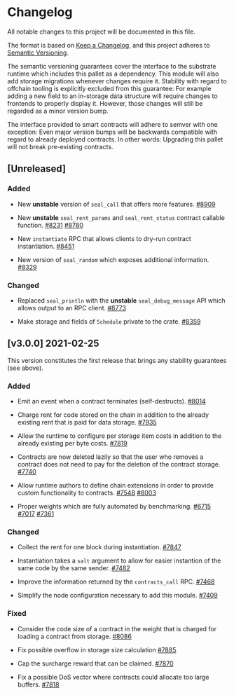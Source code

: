 # Changelog

All notable changes to this project will be documented in this file.

The format is based on [Keep a Changelog](https://keepachangelog.com/en/1.0.0/),
and this project adheres to [Semantic Versioning](https://semver.org/spec/v2.0.0.html).

The semantic versioning guarantees cover the interface to the substrate runtime which
includes this pallet as a dependency. This module will also add storage migrations whenever
changes require it. Stability with regard to offchain tooling is explicitly excluded from
this guarantee: For example adding a new field to an in-storage data structure will require
changes to frontends to properly display it. However, those changes will still be regarded
as a minor version bump.

The interface provided to smart contracts will adhere to semver with one exception: Even
major version bumps will be backwards compatible with regard to already deployed contracts.
In other words: Upgrading this pallet will not break pre-existing contracts.

## [Unreleased]

### Added

- New **unstable** version of `seal_call` that offers more features.
[#8909](https://github.com/paritytech/substrate/pull/8909)

- New **unstable** `seal_rent_params` and `seal_rent_status` contract callable function.
[#8231](https://github.com/paritytech/substrate/pull/8231)
[#8780](https://github.com/paritytech/substrate/pull/8780)

- New `instantiate` RPC that allows clients to dry-run contract instantiation.
[#8451](https://github.com/paritytech/substrate/pull/8451)

- New version of `seal_random` which exposes additional information.
[#8329](https://github.com/paritytech/substrate/pull/8329)

### Changed

- Replaced `seal_println` with the **unstable** `seal_debug_message` API which allows
output to an RPC client.
[#8773](https://github.com/paritytech/substrate/pull/8773)

- Make storage and fields of `Schedule` private to the crate.
[#8359](https://github.com/paritytech/substrate/pull/8359)

## [v3.0.0] 2021-02-25

This version constitutes the first release that brings any stability guarantees (see above).

### Added

- Emit an event when a contract terminates (self-destructs).
[#8014](https://github.com/paritytech/substrate/pull/8014)

- Charge rent for code stored on the chain in addition to the already existing
rent that is paid for data storage.
[#7935](https://github.com/paritytech/substrate/pull/7935)

- Allow the runtime to configure per storage item costs in addition
to the already existing per byte costs.
[#7819](https://github.com/paritytech/substrate/pull/7819)

- Contracts are now deleted lazily so that the user who removes a contract
does not need to pay for the deletion of the contract storage.
[#7740](https://github.com/paritytech/substrate/pull/7740)

- Allow runtime authors to define chain extensions in order to provide custom
functionality to contracts.
[#7548](https://github.com/paritytech/substrate/pull/7548)
[#8003](https://github.com/paritytech/substrate/pull/8003)

- Proper weights which are fully automated by benchmarking.
[#6715](https://github.com/paritytech/substrate/pull/6715)
[#7017](https://github.com/paritytech/substrate/pull/7017)
[#7361](https://github.com/paritytech/substrate/pull/7361)

### Changed

- Collect the rent for one block during instantiation.
[#7847](https://github.com/paritytech/substrate/pull/7847)

- Instantiation takes a `salt` argument to allow for easier instantion of the
same code by the same sender.
[#7482](https://github.com/paritytech/substrate/pull/7482)

- Improve the information returned by the `contracts_call` RPC.
[#7468](https://github.com/paritytech/substrate/pull/7468)

- Simplify the node configuration necessary to add this module.
[#7409](https://github.com/paritytech/substrate/pull/7409)

### Fixed

- Consider the code size of a contract in the weight that is charged for
loading a contract from storage.
[#8086](https://github.com/paritytech/substrate/pull/8086)

- Fix possible overflow in storage size calculation
[#7885](https://github.com/paritytech/substrate/pull/7885)

- Cap the surcharge reward that can be claimed.
[#7870](https://github.com/paritytech/substrate/pull/7870)

- Fix a possible DoS vector where contracts could allocate too large buffers.
[#7818](https://github.com/paritytech/substrate/pull/7818)
